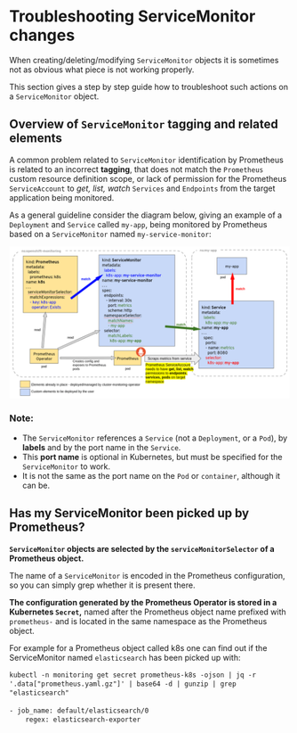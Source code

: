 # Troubleshooting ServiceMonitor changes

When creating/deleting/modifying `ServiceMonitor` objects it is sometimes not as obvious what piece is not working properly. 

This section gives a step by step guide how to troubleshoot such actions on a `ServiceMonitor` object.

## Overview of `ServiceMonitor` tagging and related elements

A common problem related to `ServiceMonitor` identification by Prometheus is related to an incorrect **tagging**, that does not match the `Prometheus` custom resource definition scope, or lack of permission for the Prometheus `ServiceAccount` to *get, list, watch* `Services` and `Endpoints` from the target application being monitored. 

As a general guideline consider the diagram below, giving an example of a `Deployment` and `Service` called `my-app`, being monitored by Prometheus based on a `ServiceMonitor` named `my-service-monitor`:

![Alt Image Text](images/32_1.png "Headline image")

### Note: 

* The `ServiceMonitor` references a `Service` (not a `Deployment`, or a `Pod`), by **labels** and by the port name in the `Service`. 
* This **port name** is optional in Kubernetes, but must be specified for the `ServiceMonitor` to work. 
* It is not the same as the port name on the `Pod` or `container`, although it can be.

## Has my ServiceMonitor been picked up by Prometheus?


**`ServiceMonitor` objects are selected by the `serviceMonitorSelector` of a Prometheus object.**

The name of a `ServiceMonitor` is encoded in the Prometheus configuration, so you can simply grep whether it is present there. 

**The configuration generated by the Prometheus Operator is stored in a Kubernetes `Secret`,** named after the Prometheus object name prefixed with `prometheus-` and is located in the same namespace as the Prometheus object. 

For example for a Prometheus object called k8s one can find out if the ServiceMonitor named `elasticsearch` has been picked up with:

```
kubectl -n monitoring get secret prometheus-k8s -ojson | jq -r '.data["prometheus.yaml.gz"]' | base64 -d | gunzip | grep "elasticsearch"

- job_name: default/elasticsearch/0
    regex: elasticsearch-exporter
```
